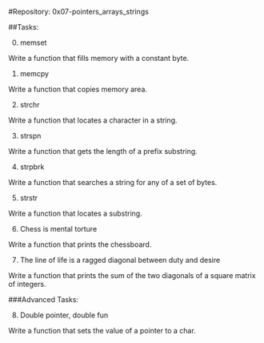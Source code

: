 #Repository: 0x07-pointers_arrays_strings

##Tasks:

0. memset

Write a function that fills memory with a constant byte.

1. memcpy

Write a function that copies memory area.

2. strchr

Write a function that locates a character in a string.

3. strspn

Write a function that gets the length of a prefix substring.

4. strpbrk

Write a function that searches a string for any of a set of bytes.

5. strstr

Write a function that locates a substring.

6. Chess is mental torture

Write a function that prints the chessboard.

7. The line of life is a ragged diagonal between duty and desire

Write a function that prints the sum of the two diagonals of a square matrix of integers.

###Advanced Tasks:

8. Double pointer, double fun

Write a function that sets the value of a pointer to a char.

 


